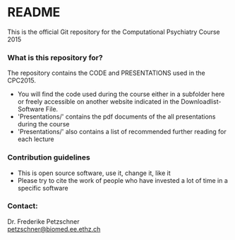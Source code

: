 # README #

This is the official Git repository for the Computational Psychiatry Course 2015

### What is this repository for? ###

The repository contains the CODE and PRESENTATIONS used in the CPC2015.

* You will find the code used during the course either in a subfolder here or freely accessible on another website indicated in the Downloadlist-Software File.
* 'Presentations/' contains the pdf documents of the all presentations during the course
* 'Presentations/' also contains a list of recommended further reading for each lecture


### Contribution guidelines ###

* This is open source software, use it, change it, like it
* Please try to cite the work of people who have invested a lot of time in a specific software

### Contact:
Dr. Frederike Petzschner  
petzschner@biomed.ee.ethz.ch